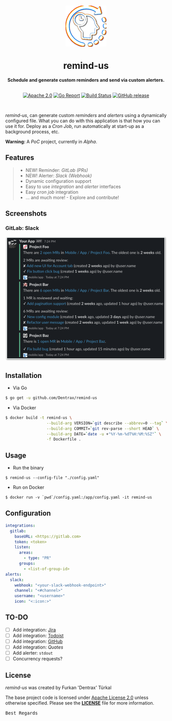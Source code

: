 <p align="center"><a href="https://github.com/Dentrax/remind-us" target="_blank"><img height="128" src="https://raw.githubusercontent.com/Dentrax/remind-us/master/.res/logo.png"></a></p>

<h1 align="center">remind-us</h1>

<div align="center">
    <strong>
    Schedule and generate custom reminders and send via custom alerters.
    </strong>
</div>

<br />

<p align="center">
  <a href="https://opensource.org/licenses/Apache-2.0"><img src="https://img.shields.io/badge/License-Apache%202.0-blue.svg?style=flat-square" alt="Apache 2.0"></a>
  <a href="https://goreportcard.com/report/github.com/Dentrax/remind-us"><img src="https://goreportcard.com/badge/github.com/Dentrax/remind-us?style=flat-square" alt="Go Report"></a>
  <a href="https://github.com/Dentrax/remind-us/actions?workflow=test"><img src="https://img.shields.io/github/workflow/status/Dentrax/remind-us/Test?label=build&logo=github&style=flat-square" alt="Build Status"></a>
  <a href="https://github.com/Dentrax/remind-us/releases/latest"><img src="https://img.shields.io/github/release/Dentrax/remind-us.svg?style=flat-square" alt="GitHub release"></a>
</p>

<br />

*remind-us*, can generate custom _reminders_ and _alerters_ using a dynamically configured file. What you can do with this application is that how you can use it for. Deploy as a _Cron Job_, run automatically at start-up as a background process, etc.

**Warning:** A _PoC_ project, currently in *Alpha*.

## Features

> * NEW! Reminder: *GitLab (PRs)*
> * NEW! Alerter: *Slack (Webhook)*
> * Dynamic configuration support
> * Easy to use _integration_ and _alerter_ interfaces
> * Easy _cron job_ integration
> * ... and much more! - Explore and contribute!

## Screenshots

### GitLab: Slack

![Output](https://raw.githubusercontent.com/Dentrax/remind-us/master/.res/ss-gitlab-slack.png) 

## Installation

* Via Go
```bash
$ go get -u github.com/Dentrax/remind-us
```

* Via Docker
```bash
$ docker build -t remind-us \
                  --build-arg VERSION=`git describe --abbrev=0 --tag` \
                  --build-arg COMMIT=`git rev-parse --short HEAD` \
                  --build-arg DATE=`date -u +"%Y-%m-%dT%H:%M:%SZ"` \
                  -f Dockerfile .
```

## Usage

* Run the binary
```
$ remind-us --config-file "./config.yaml"
```

* Run on Docker
```
$ docker run -v `pwd`/config.yaml:/app/config.yaml -it remind-us
```

## Configuration

```yaml
integrations:
  gitlab:
    baseURL: <https://gitlab.com>
    token: <token>
    listen:
      areas:
        - type: "PR"
      groups:
        - <list-of-group-id>
alerts:
  slack:
    webhook: "<your-slack-webhook-endpoint>"
    channel: "<#channel>"
    username: "<username>"
    icon: "<:icon:>"
```

## TO-DO

* [ ] Add integration: [Jira](https://www.atlassian.com/software/jira)
* [ ] Add integration: [Todoist](https://todoist.com/)
* [ ] Add integration: [GitHub](https://github.com/)
* [ ] Add integration: *Quates*
* [ ] Add alerter: `stdout`
* [ ] Concurrency requests?

## License

*remind-us* was created by Furkan 'Dentrax' Türkal

The base project code is licensed under [Apache License 2.0](https://www.apache.org/licenses/LICENSE-2.0) unless otherwise specified. Please see the **[LICENSE](https://github.com/Dentrax/remind-us/blob/master/LICENSE)** file for more information.

<kbd>Best Regards</kbd>

